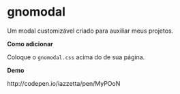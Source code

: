 # gnomodal
Um modal customizável criado para auxiliar meus projetos.

<b>Como adicionar</b><br>
<p>Coloque o <code>gnomodal.css</code> acima do <code></head></code> de sua página.</p>

<b>Demo</b>
<p>http://codepen.io/iazzetta/pen/MyPOoN</p>

